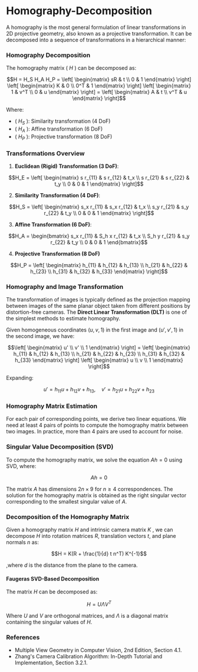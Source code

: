 # Homography-Decomposition

A homography is the most general formulation of linear transformations in 2D projective geometry, also known as a projective transformation. It can be decomposed into a sequence of transformations in a hierarchical manner:

### Homography Decomposition

The homography matrix \( $H$ \) can be decomposed as:

```math
H = H_S H_A H_P = 
\left[ 
\begin{matrix} 
sR & t \\ 
0 & 1 
\end{matrix} 
\right] 
\left[ 
\begin{matrix} 
K & 0 \\ 
0^T & 1 
\end{matrix} 
\right] 
\left[ 
\begin{matrix} 
1 & v^T \\ 
0 & u 
\end{matrix} 
\right] 
= 
\left[ 
\begin{matrix} 
A & t \\ 
v^T & u 
\end{matrix} 
\right]
```


Where:
- \( $H_S$ \): Similarity transformation (4 DoF)
- \( $H_A$ \): Affine transformation (6 DoF)
- \( $H_P$ \): Projective transformation (8 DoF)

### Transformations Overview

1. **Euclidean (Rigid) Transformation (3 DoF)**:
```math
H_E =
\left[
\begin{matrix}
s r_{11} & s r_{12} & t_x \\
s r_{21} & s r_{22} & t_y \\
0 & 0 & 1
\end{matrix}
\right]
```

2. **Similarity Transformation (4 DoF)**:
```math
H_S =
\left[
\begin{matrix}
s_x r_{11} & s_x r_{12} & t_x \\
s_y r_{21} & s_y r_{22} & t_y \\
0 & 0 & 1
\end{matrix}
\right]
```

3. **Affine Transformation (6 DoF)**:
```math
H_A =
\begin{bmatrix}
s_x r_{11} & S_h x r_{12} & t_x \\
S_h y r_{21} & s_y r_{22} & t_y \\
0 & 0 & 1
\end{bmatrix}
```

4. **Projective Transformation (8 DoF)**
```math
H_P =
\left[
\begin{matrix}
h_{11} & h_{12} & h_{13} \\
h_{21} & h_{22} & h_{23} \\
h_{31} & h_{32} & h_{33}
\end{matrix}
\right]
```
### Homography and Image Transformation

The transformation of images is typically defined as the projection mapping between images of the same planar object taken from different positions by distortion-free cameras. The **Direct Linear Transformation (DLT)** is one of the simplest methods to estimate homography.

Given homogeneous coordinates $(u, v, 1)$ in the first image and $(u', v', 1)$ in the second image, we have:

```math
\left[ \begin{matrix} u' \\ v' \\ 1 \end{matrix} \right] = \left[ \begin{matrix} h_{11} & h_{12} & h_{13} \\ h_{21} & h_{22} & h_{23} \\ h_{31} & h_{32} & h_{33} \end{matrix} \right] \left[ \begin{matrix} u \\ v \\ 1 \end{matrix} \right]
```

Expanding:

```math
u' = h_{11} u + h_{12} v + h_{13}, \quad v' = h_{21} u + h_{22} v + h_{23}
```

### Homography Matrix Estimation

For each pair of corresponding points, we derive two linear equations. We need at least 4 pairs of points to compute the homography matrix between two images. In practice, more than 4 pairs are used to account for noise.

### Singular Value Decomposition (SVD)

To compute the homography matrix, we solve the equation $Ah = 0$ using SVD, where:

```math
A h = 0
```

The matrix $A$ has dimensions $2n \times 9$ for $n \geq 4$ correspondences. The solution for the homography matrix is obtained as the right singular vector corresponding to the smallest singular value of $A$.

### Decomposition of the Homography Matrix

Given a homography matrix $H$ and intrinsic camera matrix $K$ , we can decompose $H$ into rotation matrices $R$, translation vectors $t$, and plane normals $n$ as:

```math
H = K(R + \frac{1}{d} t n^T) K^{-1}
```

,where $d$ is the distance from the plane to the camera.

#### Faugeras SVD-Based Decomposition

The matrix $H$ can be decomposed as:

```math
H = U \Lambda V^T
```

Where $U$ and $V$ are orthogonal matrices, and $\Lambda$ is a diagonal matrix containing the singular values of $H$.

### References

- Multiple View Geometry in Computer Vision, 2nd Edition, Section 4.1.
- Zhang's Camera Calibration Algorithm: In-Depth Tutorial and Implementation, Section 3.2.1.
